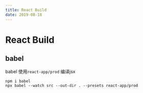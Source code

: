 ```yaml
---
title: React Build
date: 2019-08-18
---
```

# React Build

## babel
babel 使用`react-app/prod` 编译jsx

    npm i babel
    npx babel --watch src --out-dir . --presets react-app/prod 
